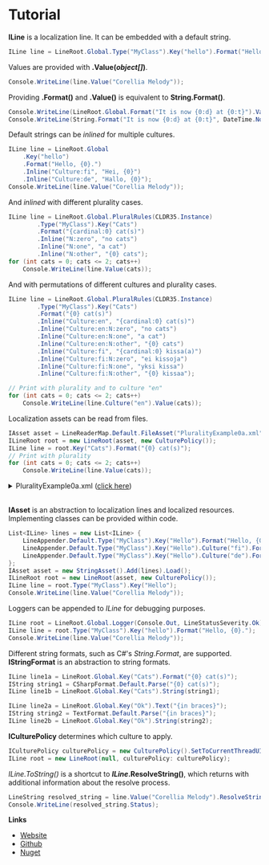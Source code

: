 # Tutorial
**ILine** is a localization line. It can be embedded with a default string.

```csharp
ILine line = LineRoot.Global.Type("MyClass").Key("hello").Format("Hello, {0}.");
```

Values are provided with <b>.Value(<i>object[]</i>)</b>.

```csharp
Console.WriteLine(line.Value("Corellia Melody"));
```

Providing **.Format()** and **.Value()** is equivalent to **String.Format()**.

```csharp
Console.WriteLine(LineRoot.Global.Format("It is now {0:d} at {0:t}").Value(DateTime.Now));
Console.WriteLine(String.Format("It is now {0:d} at {0:t}", DateTime.Now));
```

Default strings can be *inlined* for multiple cultures.

```csharp
ILine line = LineRoot.Global
    .Key("hello")
    .Format("Hello, {0}.")
    .Inline("Culture:fi", "Hei, {0}")
    .Inline("Culture:de", "Hallo, {0}");
Console.WriteLine(line.Value("Corellia Melody"));
```

And *inlined* with different plurality cases.

```csharp
ILine line = LineRoot.Global.PluralRules(CLDR35.Instance)
        .Type("MyClass").Key("Cats")
        .Format("{cardinal:0} cat(s)")
        .Inline("N:zero", "no cats")
        .Inline("N:one", "a cat")
        .Inline("N:other", "{0} cats");
for (int cats = 0; cats <= 2; cats++)
    Console.WriteLine(line.Value(cats));
```

And with permutations of different cultures and plurality cases.

```csharp
ILine line = LineRoot.Global.PluralRules(CLDR35.Instance)
        .Type("MyClass").Key("Cats")
        .Format("{0} cat(s)")
        .Inline("Culture:en", "{cardinal:0} cat(s)")
        .Inline("Culture:en:N:zero", "no cats")
        .Inline("Culture:en:N:one", "a cat")
        .Inline("Culture:en:N:other", "{0} cats")
        .Inline("Culture:fi", "{cardinal:0} kissa(a)")
        .Inline("Culture:fi:N:zero", "ei kissoja")
        .Inline("Culture:fi:N:one", "yksi kissa")
        .Inline("Culture:fi:N:other", "{0} kissaa");

// Print with plurality and to culture "en"
for (int cats = 0; cats <= 2; cats++)
    Console.WriteLine(line.Culture("en").Value(cats));
```

Localization assets can be read from files.

```csharp
IAsset asset = LineReaderMap.Default.FileAsset("PluralityExample0a.xml");
ILineRoot root = new LineRoot(asset, new CulturePolicy());
ILine line = root.Key("Cats").Format("{0} cat(s)");
// Print with plurality
for (int cats = 0; cats <= 2; cats++)
    Console.WriteLine(line.Value(cats));
```
<details>
  <summary>PluralityExample0a.xml (<u>click here</u>)</summary>

```xml
<?xml version="1.0" encoding="UTF-8"?>
<Localization xmlns:Culture="urn:lexical.fi:Culture"
              xmlns:Key="urn:lexical.fi:Key"
              xmlns:N="urn:lexical.fi:N"
              xmlns="urn:lexical.fi"
              PluralRules="Lexical.Localization.CLDR35">

  <!-- Fallback string, for "" culture -->
  <Key:Cats>{0} cat(s)</Key:Cats>

  <!-- Translator added strings for "en" -->
  <Key:Cats Culture="en">
    {cardinal:0} cat(s)
    <N:zero>no cats</N:zero>
    <N:one>a cat</N:one>
    <N:other>{0} cats</N:other>
  </Key:Cats>
  
  <!-- Translator added strings for "fi" -->
  <Key:Cats Culture="fi">
    {cardinal:0} kissa(a)
    <N:zero>ei kissoja</N:zero>
    <N:one>yksi kissa</N:one>
    <N:other>{0} kissaa</N:other>
  </Key:Cats>

</Localization>

```
</details>
<br/>

**IAsset** is an abstraction to localization lines and localized resources. 
Implementing classes can be provided within code.

```csharp
List<ILine> lines = new List<ILine> {
    LineAppender.Default.Type("MyClass").Key("Hello").Format("Hello, {0}"),
    LineAppender.Default.Type("MyClass").Key("Hello").Culture("fi").Format("Hei, {0}"),
    LineAppender.Default.Type("MyClass").Key("Hello").Culture("de").Format("Hallo, {0}")
};
IAsset asset = new StringAsset().Add(lines).Load();
ILineRoot root = new LineRoot(asset, new CulturePolicy());
ILine line = root.Type("MyClass").Key("Hello");
Console.WriteLine(line.Value("Corellia Melody"));
```

Loggers can be appended to *ILine* for debugging purposes.

```csharp
ILine root = LineRoot.Global.Logger(Console.Out, LineStatusSeverity.Ok);
ILine line = root.Type("MyClass").Key("hello").Format("Hello, {0}.");
Console.WriteLine(line.Value("Corellia Melody"));
```

Different string formats, such as C#'s *String.Format*, are supported. **IStringFormat** is an abstraction to string formats.

```csharp
ILine line1a = LineRoot.Global.Key("Cats").Format("{0} cat(s)");
IString string1 = CSharpFormat.Default.Parse("{0} cat(s)");
ILine line1b = LineRoot.Global.Key("Cats").String(string1);

ILine line2a = LineRoot.Global.Key("Ok").Text("{in braces}");
IString string2 = TextFormat.Default.Parse("{in braces}");
ILine line2b = LineRoot.Global.Key("Ok").String(string2);
```

**ICulturePolicy** determines which culture to apply.

```csharp
ICulturePolicy culturePolicy = new CulturePolicy().SetToCurrentThreadUICulture();
ILine root = new LineRoot(null, culturePolicy: culturePolicy);
```

*ILine.ToString()* is a shortcut to <b><i>ILine</i>.ResolveString()</b>, which returns with additional information about the resolve process. 

```csharp
LineString resolved_string = line.Value("Corellia Melody").ResolveString();
Console.WriteLine(resolved_string.Status);
```

**Links**
* [Website](http://lexical.fi/Localization/index.html)
* [Github](https://github.com/tagcode/Lexical.Localization)
* [Nuget](https://www.nuget.org/packages/Lexical.Localization/)
